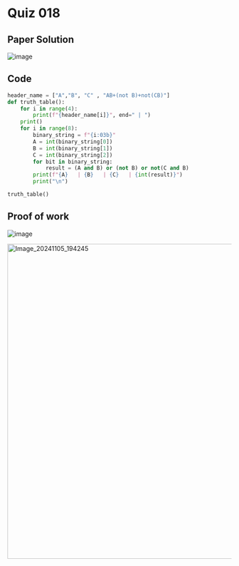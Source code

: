# Quiz 018

## Paper Solution
![image](https://github.com/user-attachments/assets/3d8efc2b-cce1-4e99-99c0-dde1f3be97dd)

## Code
```.py
header_name = ["A","B", "C" , "AB+(not B)+not(CB)"]
def truth_table():
    for i in range(4):
        print(f"{header_name[i]}", end=" | ")
    print()
    for i in range(8):
        binary_string = f"{i:03b}"
        A = int(binary_string[0])
        B = int(binary_string[1])
        C = int(binary_string[2])
        for bit in binary_string:
            result = (A and B) or (not B) or not(C and B)
        print(f"{A}   | {B}   | {C}   | {int(result)}")
        print("\n")

truth_table()
```
## Proof of work
![image](https://github.com/user-attachments/assets/77c71eb6-ade3-4ac7-8c30-34b38c61908f)

<img width="707" alt="Image_20241105_194245" src="https://github.com/user-attachments/assets/14fcf209-adeb-45b4-b3a2-1a3ad8296781">

